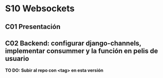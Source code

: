 # S10 Websockets

## C01 Presentación

## C02 Backend: configurar django-channels, implementar consummer y la función en pelis de usuario

**TO DO: Subir al repo con \<tag> en esta versión**
